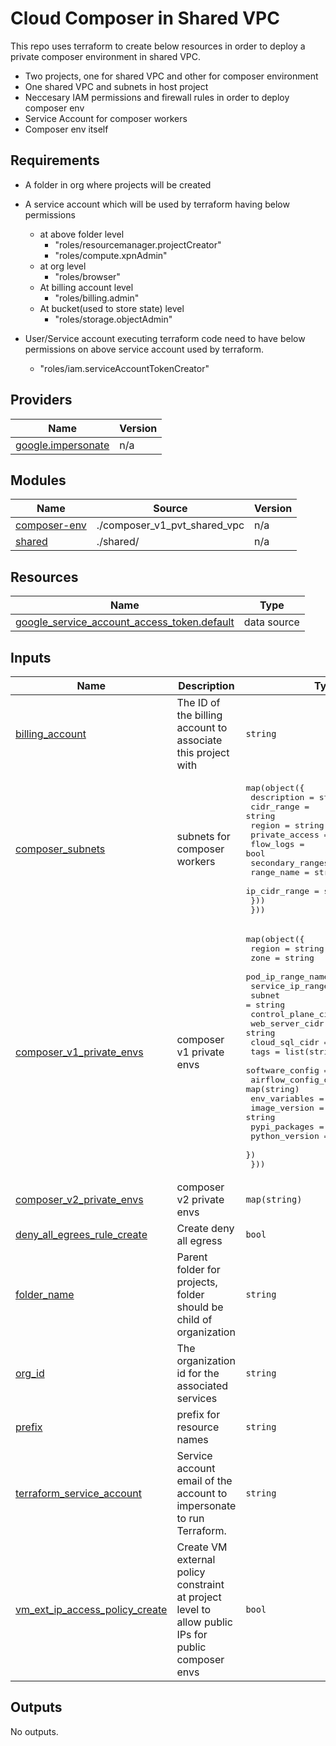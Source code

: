 <!-- BEGIN_TF_DOCS -->
# Cloud Composer in Shared VPC

This repo uses terraform to create below resources in order to deploy a private composer environment in shared VPC.
* Two projects, one for shared VPC and other for composer environment
* One shared VPC and subnets in host project
* Neccesary IAM permissions and firewall rules in order to deploy composer env
* Service Account for composer workers
* Composer env itself

## Requirements
* A folder in org where projects will be created
* A service account which will be used by terraform having below permissions 
   * at above folder level
       * "roles/resourcemanager.projectCreator"
       * "roles/compute.xpnAdmin"
   * at org level
       * "roles/browser"
   * At billing account level
       * "roles/billing.admin"
   * At bucket(used to store state) level
       * "roles/storage.objectAdmin"

* User/Service account executing terraform code need to have below permissions on above service account used by terraform.
  * "roles/iam.serviceAccountTokenCreator"

## Providers

| Name | Version |
|------|---------|
| <a name="provider_google.impersonate"></a> [google.impersonate](#provider\_google.impersonate) | n/a |

## Modules

| Name | Source | Version |
|------|--------|---------|
| <a name="module_composer-env"></a> [composer-env](#module\_composer-env) | ./composer_v1_pvt_shared_vpc | n/a |
| <a name="module_shared"></a> [shared](#module\_shared) | ./shared/ | n/a |

## Resources

| Name | Type |
|------|------|
| [google_service_account_access_token.default](https://registry.terraform.io/providers/hashicorp/google/latest/docs/data-sources/service_account_access_token) | data source |

## Inputs

| Name | Description | Type | Default | Required |
|------|-------------|------|---------|:--------:|
| <a name="input_billing_account"></a> [billing\_account](#input\_billing\_account) | The ID of the billing account to associate this project with | `string` | n/a | yes |
| <a name="input_composer_subnets"></a> [composer\_subnets](#input\_composer\_subnets) | subnets for composer workers | <pre>map(object({<br>    description    = string<br>    cidr_range     = string<br>    region         = string<br>    private_access = bool<br>    flow_logs      = bool<br>    secondary_ranges = list(object({<br>      range_name    = string<br>      ip_cidr_range = string<br>    }))<br>  }))</pre> | `{}` | no |
| <a name="input_composer_v1_private_envs"></a> [composer\_v1\_private\_envs](#input\_composer\_v1\_private\_envs) | composer v1 private envs | <pre>map(object({<br>    region                = string<br>    zone                  = string<br>    pod_ip_range_name     = string<br>    service_ip_range_name = string<br>    subnet                = string<br>    control_plane_cidr    = string<br>    web_server_cidr       = string<br>    cloud_sql_cidr        = string<br>    tags                  = list(string)<br>    software_config = object({<br>      airflow_config_overrides = map(string)<br>      env_variables            = map(string)<br>      image_version            = string<br>      pypi_packages            = map(string)<br>      python_version           = string<br>    })<br>  }))</pre> | `{}` | no |
| <a name="input_composer_v2_private_envs"></a> [composer\_v2\_private\_envs](#input\_composer\_v2\_private\_envs) | composer v2 private envs | `map(string)` | `{}` | no |
| <a name="input_deny_all_egrees_rule_create"></a> [deny\_all\_egrees\_rule\_create](#input\_deny\_all\_egrees\_rule\_create) | Create deny all egress | `bool` | `true` | no |
| <a name="input_folder_name"></a> [folder\_name](#input\_folder\_name) | Parent folder for projects, folder should be child of organization | `string` | n/a | yes |
| <a name="input_org_id"></a> [org\_id](#input\_org\_id) | The organization id for the associated services | `string` | n/a | yes |
| <a name="input_prefix"></a> [prefix](#input\_prefix) | prefix for resource names | `string` | n/a | yes |
| <a name="input_terraform_service_account"></a> [terraform\_service\_account](#input\_terraform\_service\_account) | Service account email of the account to impersonate to run Terraform. | `string` | n/a | yes |
| <a name="input_vm_ext_ip_access_policy_create"></a> [vm\_ext\_ip\_access\_policy\_create](#input\_vm\_ext\_ip\_access\_policy\_create) | Create VM external policy constraint at project level to allow public IPs for public composer envs | `bool` | `true` | no |

## Outputs

No outputs.
<!-- END_TF_DOCS -->